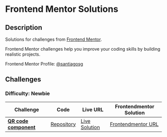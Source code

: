# Frontend Mentor Solutions

## Description

Solutions for challenges from [Frontend Mentor](https://www.frontendmentor.io).

Frontend Mentor challenges help you improve your coding skills by building realistic projects.

Frontend Mentor Profile: [@santiagosg](https://www.frontendmentor.io/profile/santiagosg)

## Challenges

### Difficulty: Newbie

| Challenge | Code | Live URL | Frontendmentor Solution  |
|---|---|---|---|
| **[QR code component](https://www.frontendmentor.io/challenges/qr-code-component-iux_sIO_H)** | [Repository](https://github.com/santiagosg/Frontend-mentor-solutions-newbie/tree/main/qr-code-component) | [Live Solution](https://santiagosg.github.io/Frontend-mentor-solutions-newbie/qr-code-component/) | [Frontendmentor URL](https://www.frontendmentor.io/solutions/qr-code-component-htmlcsssass-XWPvx7pS_) |

<!-- | **[Name of challenge](#)** | [Repository](#) | [Live Solution](/#) | [Frontendmentor URL](#) | -->
